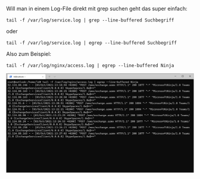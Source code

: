 Will man in einem Log-File direkt mit grep suchen geht das super einfach:

```console
tail -f /var/log/service.log | grep --line-buffered Suchbegriff
```
oder
```console
tail -f /var/log/service.log | egrep --line-buffered Suchbegriff
```
Also zum Beispiel:
```console
tail -f /var/log/nginx/access.log | egrep --line-buffered Ninja
```
![grep mit tail](https://github.com/friedlandreas/Guides/blob/76f859f26b04e7258ba8b0d9b3c16ccd1100264f/images/grep_mit_tail.PNG)
